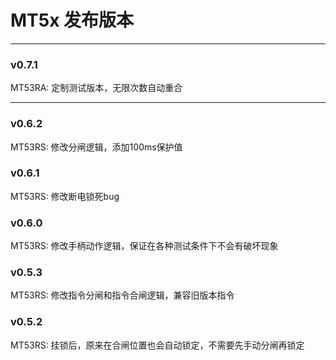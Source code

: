 # MT5x 发布版本


---

### v0.7.1

MT53RA: 定制测试版本，无限次数自动重合

---
### v0.6.2

MT53RS: 修改分闸逻辑，添加100ms保护值

### v0.6.1

MT53RS: 修改断电锁死bug

### v0.6.0

MT53RS: 修改手柄动作逻辑，保证在各种测试条件下不会有破坏现象

### v0.5.3

MT53RS: 修改指令分闸和指令合闸逻辑，兼容旧版本指令

### v0.5.2

MT53RS: 挂锁后，原来在合闸位置也会自动锁定，不需要先手动分闸再锁定